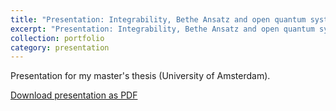 ```yaml
---
title: "Presentation: Integrability, Bethe Ansatz and open quantum system"
excerpt: "Presentation: Integrability, Bethe Ansatz and open quantum system <br/>"
collection: portfolio
category: presentation
---
```


Presentation for my master's thesis (University of Amsterdam).

[Download presentation as PDF](/files/Presentation_thesis_UvA.pdf)